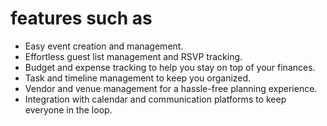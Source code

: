 # features such as

- Easy event creation and management.
- Effortless guest list management and RSVP tracking.
- Budget and expense tracking to help you stay on top of your finances.
- Task and timeline management to keep you organized.
- Vendor and venue management for a hassle-free planning experience.
- Integration with calendar and communication platforms to keep everyone in the loop.
